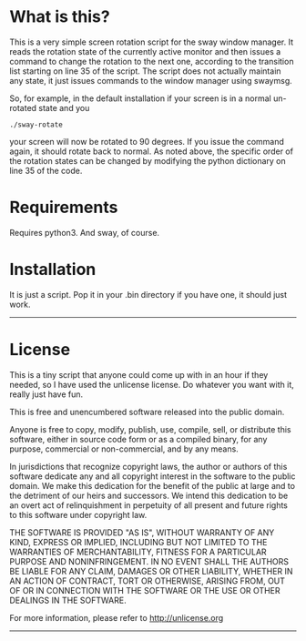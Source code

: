 

What is this? 
=============
This is a very simple screen rotation script for the sway window manager. It reads the rotation state of the currently active monitor and then issues a command to change the rotation to the next one, according to the transition list starting on line 35 of the script. The script does not actually maintain any state, it just issues commands to the window manager using swaymsg. 

So, for example, in the default installation if your screen is in a normal un-rotated state and you

`./sway-rotate`

your screen will now be rotated to 90 degrees. If you issue the command again, it should rotate back to normal. As noted above, the specific order of the rotation states can be changed by modifying the python dictionary on line 35 of the code. 

Requirements
============
Requires python3. And sway, of course. 


Installation
============
It is just a script. Pop it in your .bin directory if you have one, it should just work. 

---

License
=======
This is a tiny script that anyone could come up with in an hour if they needed, so I have used the unlicense license. Do whatever you want with it, really just have fun.  

This is free and unencumbered software released into the public domain.

Anyone is free to copy, modify, publish, use, compile, sell, or
distribute this software, either in source code form or as a compiled
binary, for any purpose, commercial or non-commercial, and by any
means.

In jurisdictions that recognize copyright laws, the author or authors
of this software dedicate any and all copyright interest in the
software to the public domain. We make this dedication for the benefit
of the public at large and to the detriment of our heirs and
successors. We intend this dedication to be an overt act of
relinquishment in perpetuity of all present and future rights to this
software under copyright law.

THE SOFTWARE IS PROVIDED "AS IS", WITHOUT WARRANTY OF ANY KIND,
EXPRESS OR IMPLIED, INCLUDING BUT NOT LIMITED TO THE WARRANTIES OF
MERCHANTABILITY, FITNESS FOR A PARTICULAR PURPOSE AND NONINFRINGEMENT.
IN NO EVENT SHALL THE AUTHORS BE LIABLE FOR ANY CLAIM, DAMAGES OR
OTHER LIABILITY, WHETHER IN AN ACTION OF CONTRACT, TORT OR OTHERWISE,
ARISING FROM, OUT OF OR IN CONNECTION WITH THE SOFTWARE OR THE USE OR
OTHER DEALINGS IN THE SOFTWARE.

For more information, please refer to <http://unlicense.org>

---
